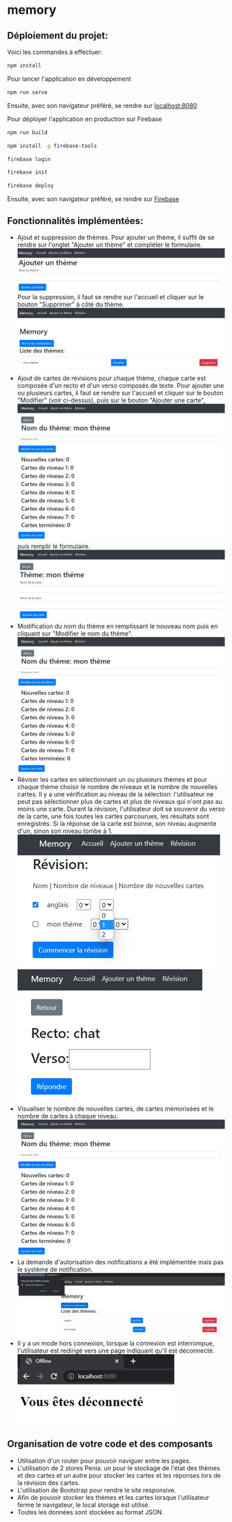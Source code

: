 # memory

## Déploiement du projet:

Voici les commandes à effectuer:

```bash
npm install
```

Pour lancer l'application en développement
```bash
npm run serve
```

Ensuite, avec son navigateur préféré, se rendre sur [localhost:8080](http://localhost:8080/)

Pour déployer l'application en production sur Firebase
```bash
npm run build
```
```bash
npm install -g firebase-tools
```
```bash
firebase login
```
```bash
firebase init
```
```bash
firebase deploy
```

Ensuite, avec son navigateur préféré, se rendre sur [Firebase](https://rmathey-memory.web.app/)

## Fonctionnalités implémentées:

- Ajout et suppression de thèmes. Pour ajouter un thème, il suffit de se rendre sur l'onglet "Ajouter un thème" et compléter le formulaire. ![add_theme](img/add_theme.jpg)
Pour la suppression, il faut se rendre sur l'accueil et cliquer sur le bouton "Supprimer" à côté du thème.
![accueil](img/accueil.jpg)
- Ajout de cartes de révisions pour chaque thème, chaque carte est composée d'un recto et d'un verso composés de texte. Pour ajouter une ou plusieurs cartes, il faut se rendre sur l'accueil et cliquer sur le bouton "Modifier" (voir ci-dessus), puis sur le bouton "Ajouter une carte",                                                
![theme_page](img/theme_page.jpg)              
puis remplir le formulaire.
![add_card](img/add_card.jpg)              
- Modification du nom du thème en remplissant le nouveau nom puis en cliquant sur "Modifier le nom du thème".
![theme_page](img/theme_page.jpg)              
- Réviser les cartes en sélectionnant un ou plusieurs thèmes et pour chaque thème choisir le nombre de niveaux et le nombre de nouvelles cartes. Il y a une vérification au niveau de la sélection: l'utilisateur ne peut pas sélectionner plus de cartes et plus de niveaux qui n'ont pas au moins une carte. Durant la révision, l'utilisateur doit se souvenir du verso de la carte, une fois toutes les cartes parcourues, les résultats sont enregistrés. Si la réponse de la carte est bonne, son niveau augmente d'un, sinon son niveau tombe à 1.
![choix_revision](img/choix_revision.jpg)
![revision](img/revision.jpg)
- Visualiser le nombre de nouvelles cartes, de cartes mémorisées et le nombre de cartes à chaque niveau.
![theme_page](img/theme_page.jpg)
- La demande d'autorisation des notifications a été implémentée mais pas le système de notification.
![notification](img/notification.jpg)
- Il y a un mode hors connexion, lorsque la connexion est interrompue, l'utilisateur est redirigé vers une page indiquant qu'il est déconnecté.                                                                                        
![hors_connexion](img/hors_connexion.jpg)

## Organisation de votre code et des composants

- Utilisation d'un router pour pouvoir naviguer entre les pages.
- L'utilisation de 2 stores Penia: un pour le stockage de l'état des thèmes et des cartes et un autre pour stocker les cartes et les réponses lors de la révision des cartes.
- L'utilisation de Bootstrap pour rendre le site responsive.
- Afin de pouvoir stocker les thèmes et les cartes lorsque l'utilisateur ferme le navigateur, le local storage est utilisé.
- Toutes les données sont stockées au format JSON.